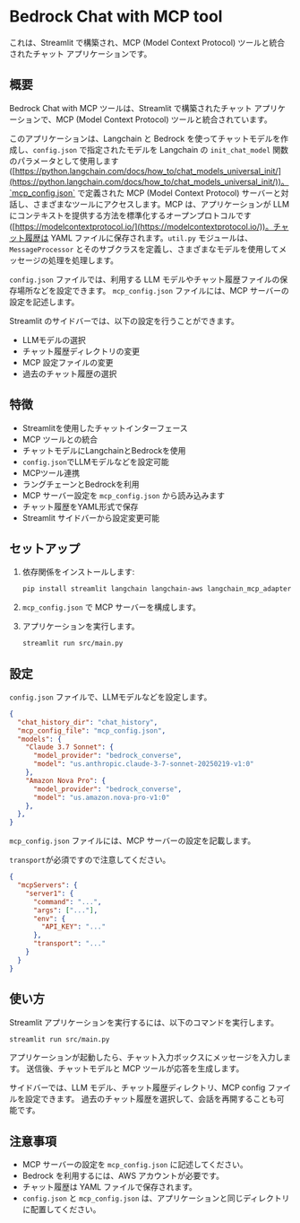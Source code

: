 # Bedrock Chat with MCP tool

これは、Streamlit で構築され、MCP (Model Context Protocol) ツールと統合されたチャット アプリケーションです。

## 概要

Bedrock Chat with MCP ツールは、Streamlit で構築されたチャット アプリケーションで、MCP (Model Context Protocol) ツールと統合されています。

このアプリケーションは、Langchain と Bedrock を使ってチャットモデルを作成し、`config.json` で指定されたモデルを Langchain の `init_chat_model` 関数のパラメータとして使用します([https://python.langchain.com/docs/how_to/chat_models_universal_init/](https://python.langchain.com/docs/how_to/chat_models_universal_init/))。`mcp_config.json` で定義された MCP (Model Context Protocol) サーバーと対話し、さまざまなツールにアクセスします。MCP は、アプリケーションが LLMにコンテキストを提供する方法を標準化するオープンプロトコルです ([https://modelcontextprotocol.io/](https://modelcontextprotocol.io/))。チャット履歴は YAML ファイルに保存されます。`util.py` モジュールは、`MessageProcessor` とそのサブクラスを定義し、さまざまなモデルを使用してメッセージの処理を処理します。

`config.json` ファイルでは、利用する LLM モデルやチャット履歴ファイルの保存場所などを設定できます。
`mcp_config.json` ファイルには、MCP サーバーの設定を記述します。

Streamlit のサイドバーでは、以下の設定を行うことができます。
- LLMモデルの選択
- チャット履歴ディレクトリの変更
- MCP 設定ファイルの変更
- 過去のチャット履歴の選択

## 特徴

- Streamlitを使用したチャットインターフェース
- MCP ツールとの統合
- チャットモデルにLangchainとBedrockを使用
- `config.json`でLLMモデルなどを設定可能
- MCPツール連携
- ラングチェーンとBedrockを利用
- MCP サーバー設定を `mcp_config.json` から読み込みます
- チャット履歴をYAML形式で保存
- Streamlit サイドバーから設定変更可能

## セットアップ

1. 依存関係をインストールします:

    ```bash
    pip install streamlit langchain langchain-aws langchain_mcp_adapters
    ```

2. `mcp_config.json` で MCP サーバーを構成します。

3. アプリケーションを実行します。 

    ```bash
    streamlit run src/main.py
    ```

## 設定

`config.json` ファイルで、LLMモデルなどを設定します。

```json
{
  "chat_history_dir": "chat_history",
  "mcp_config_file": "mcp_config.json",
  "models": {
    "Claude 3.7 Sonnet": {
      "model_provider": "bedrock_converse",
      "model": "us.anthropic.claude-3-7-sonnet-20250219-v1:0"
    },
    "Amazon Nova Pro": {
      "model_provider": "bedrock_converse",
      "model": "us.amazon.nova-pro-v1:0"
    },
  },
}
```

`mcp_config.json` ファイルには、MCP サーバーの設定を記載します。

`transport`が必須ですので注意してください。

```json
{
  "mcpServers": {
    "server1": {
      "command": "...",
      "args": ["..."],
      "env": {
        "API_KEY": "..."
      },
      "transport": "..."
    }
  }
}
```

## 使い方

Streamlit アプリケーションを実行するには、以下のコマンドを実行します。

```bash
streamlit run src/main.py
```

アプリケーションが起動したら、チャット入力ボックスにメッセージを入力します。
送信後、チャットモデルと MCP ツールが応答を生成します。

サイドバーでは、LLM モデル、チャット履歴ディレクトリ、MCP config ファイルを設定できます。
過去のチャット履歴を選択して、会話を再開することも可能です。

## 注意事項

- MCP サーバーの設定を `mcp_config.json` に記述してください。
- Bedrock を利用するには、AWS アカウントが必要です。
- チャット履歴は YAML ファイルで保存されます。
- `config.json` と `mcp_config.json` は、アプリケーションと同じディレクトリに配置してください。

